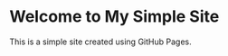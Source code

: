 <!DOCTYPE html>
<html lang="en">
<head>
    <meta charset="UTF-8">
    <meta name="viewport" content="width=device-width, initial-scale=1.0">
    <title>Simple Site</title>
</head>
<body>
    <h1>Welcome to My Simple Site</h1>
    <p>This is a simple site created using GitHub Pages.</p>
</body>
</html>
